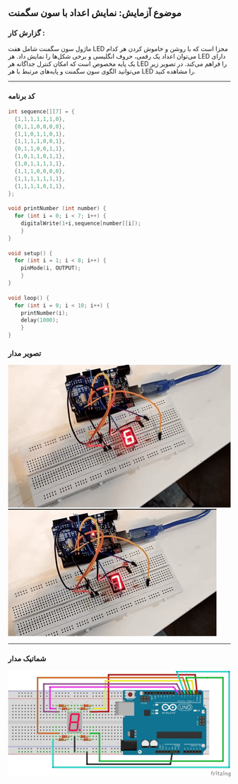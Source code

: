 ## موضوع آزمایش: نمایش اعداد با سون سگمنت 

### گزارش کار :

ماژول سون سگمنت شامل هفت LED مجزا است که با روشن و خاموش کردن هر کدام می‌توان اعداد یک رقمی، حروف انگلیسی و برخی شکل‌ها را نمایش داد. هر LED دارای یک پایه مخصوص است که امکان کنترل جداگانه هر LED را فراهم می‌کند. در تصویر زیر می‌توانید الگوی سون سگمنت و پایه‌های مرتبط با هر LED را مشاهده کنید.

---

### کد برنامه

```cpp
int sequence[][7] = {
  {1,1,1,1,1,1,0},  
  {0,1,1,0,0,0,0},  
  {1,1,0,1,1,0,1},  
  {1,1,1,1,0,0,1},  
  {0,1,1,0,0,1,1},  
  {1,0,1,1,0,1,1},  
  {1,0,1,1,1,1,1},  
  {1,1,1,0,0,0,0},  
  {1,1,1,1,1,1,1},  
  {1,1,1,1,0,1,1},  
};

void printNumber (int number) {
  for (int i = 0; i < 7; i++) {
    digitalWrite(1+i,sequence[number][i]);
    }
}

void setup() {
  for (int i = 1; i < 8; i++) {
    pinMode(i, OUTPUT);
    }
}

void loop() {
  for (int i = 0; i < 10; i++) {
    printNumber(i);
    delay(1000);
    }
}
```

### تصویر مدار

![pic micro](/pic/microprocessor1.jpg)
![pic micro](/pic/microprocessor1_2.jpg)


---

### شماتیک مدار 


![pic schematic](/pic/schematic_1.jpg)

